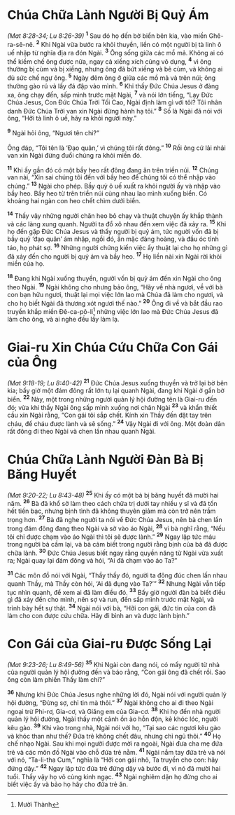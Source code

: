 # Chúa Chữa Lành Người Bị Quỷ Ám
*(Mat 8:28-34; Lu 8:26-39)*
<sup><b>1</b></sup> Sau đó họ đến bờ biển bên kia, vào miền Ghê-ra-sê-nê. <sup><b>2</b></sup> Khi Ngài vừa bước ra khỏi thuyền, liền có một người bị tà linh ô uế nhập từ nghĩa địa ra đón Ngài. <sup><b>3</b></sup> Ông sống giữa các mồ mả. Không ai có thể kiềm chế ông được nữa, ngay cả xiềng xích cũng vô dụng, <sup><b>4</b></sup> vì ông thường bị cùm và bị xiềng, nhưng ông đã bứt xiềng và bẻ cùm, và không ai đủ sức chế ngự ông. <sup><b>5</b></sup> Ngày đêm ông ở giữa các mồ mả và trên núi; ông thường gào rú và lấy đá đập vào mình. <sup><b>6</b></sup> Khi thấy Ðức Chúa Jesus ở đàng xa, ông chạy đến, sấp mình trước mặt Ngài, <sup><b>7</b></sup> và nói lớn tiếng, “Lạy Ðức Chúa Jesus, Con Ðức Chúa Trời Tối Cao, Ngài định làm gì với tôi? Tôi nhân danh Ðức Chúa Trời van xin Ngài đừng hành hạ tôi.” <sup><b>8</b></sup> Số là Ngài đã nói với ông, “Hỡi tà linh ô uế, hãy ra khỏi người này.”

<sup><b>9</b></sup> Ngài hỏi ông, “Ngươi tên chi?”

Ông đáp, “Tôi tên là ‘Ðạo quân,’ vì chúng tôi rất đông.” <sup><b>10</b></sup> Rồi ông cứ lải nhải van xin Ngài đừng đuổi chúng ra khỏi miền đó.

<sup><b>11</b></sup> Khi ấy gần đó có một bầy heo rất đông đang ăn trên triền núi. <sup><b>12</b></sup> Chúng van nài, “Xin sai chúng tôi đến với bầy heo để chúng tôi có thể nhập vào chúng.” <sup><b>13</b></sup> Ngài cho phép. Bầy quỷ ô uế xuất ra khỏi người ấy và nhập vào bầy heo. Bầy heo từ trên triền núi cùng nhau lao mình xuống biển. Có khoảng hai ngàn con heo chết chìm dưới biển.

<sup><b>14</b></sup> Thấy vậy những người chăn heo bỏ chạy và thuật chuyện ấy khắp thành và các làng xung quanh. Người ta đổ xô nhau đến xem việc đã xảy ra. <sup><b>15</b></sup> Khi họ đến gặp Ðức Chúa Jesus và thấy người bị quỷ ám, tức người vốn đã bị bầy quỷ ‘đạo quân’ ám nhập, ngồi đó, ăn mặc đàng hoàng, và đầu óc tỉnh táo, họ phát sợ. <sup><b>16</b></sup> Những người chứng kiến việc ấy thuật lại cho họ những gì đã xảy đến cho người bị quỷ ám và bầy heo. <sup><b>17</b></sup> Họ liền nài xin Ngài rời khỏi miền của họ.

<sup><b>18</b></sup> Ðang khi Ngài xuống thuyền, người vốn bị quỷ ám đến xin Ngài cho ông theo Ngài. <sup><b>19</b></sup> Ngài không cho nhưng bảo ông, “Hãy về nhà ngươi, về với bà con bạn hữu ngươi, thuật lại mọi việc lớn lao mà Chúa đã làm cho ngươi, và cho họ biết Ngài đã thương xót ngươi thế nào.” <sup><b>20</b></sup> Ông đi về và bắt đầu rao truyền khắp miền Ðê-ca-pô-li[^1] những việc lớn lao mà Ðức Chúa Jesus đã làm cho ông, và ai nghe đều lấy làm lạ.

# Giai-ru Xin Chúa Cứu Chữa Con Gái của Ông
*(Mat 9:18-19; Lu 8:40-42)*
<sup><b>21</b></sup> Ðức Chúa Jesus xuống thuyền và trở lại bờ bên kia; bấy giờ một đám đông rất lớn tụ lại quanh Ngài, đang khi Ngài ở gần bờ biển. <sup><b>22</b></sup> Này, một trong những người quản lý hội đường tên là Giai-ru đến đó; vừa khi thấy Ngài ông sấp mình xuống nơi chân Ngài <sup><b>23</b></sup> và khẩn thiết cầu xin Ngài rằng, “Con gái tôi sắp chết. Kính xin Thầy đến đặt tay trên cháu, để cháu được lành và sẽ sống.” <sup><b>24</b></sup> Vậy Ngài đi với ông. Một đoàn dân rất đông đi theo Ngài và chen lấn nhau quanh Ngài.

# Chúa Chữa Lành Người Ðàn Bà Bị Băng Huyết
*(Mat 9:20-22; Lu 8:43-48)*
<sup><b>25</b></sup> Khi ấy có một bà bị băng huyết đã mười hai năm. <sup><b>26</b></sup> Bà đã khổ sở làm theo cách chữa trị dưới tay nhiều y sĩ và đã tốn hết tiền bạc, nhưng bịnh tình đã không thuyên giảm mà còn trở nên trầm trọng hơn. <sup><b>27</b></sup> Bà đã nghe người ta nói về Ðức Chúa Jesus, nên bà chen lấn trong đám đông đang theo Ngài và sờ vào áo Ngài, <sup><b>28</b></sup> vì bà nghĩ rằng, “Nếu tôi chỉ được chạm vào áo Ngài thì tôi sẽ được lành.” <sup><b>29</b></sup> Ngay lập tức máu trong người bà cầm lại, và bà cảm biết trong người rằng bịnh của bà đã được chữa lành. <sup><b>30</b></sup> Ðức Chúa Jesus biết ngay rằng quyền năng từ Ngài vừa xuất ra; Ngài quay lại đám đông và hỏi, “Ai đã chạm vào áo Ta?”

<sup><b>31</b></sup> Các môn đồ nói với Ngài, “Thầy thấy đó, người ta đông đúc chen lấn nhau quanh Thầy, mà Thầy còn hỏi, ‘Ai đã đụng vào Ta?’” <sup><b>32</b></sup> Nhưng Ngài vẫn tiếp tục nhìn quanh, để xem ai đã làm điều đó. <sup><b>33</b></sup> Bấy giờ người đàn bà biết điều gì đã xảy đến cho mình, nên sợ và run, đến sấp mình trước mặt Ngài, và trình bày hết sự thật. <sup><b>34</b></sup> Ngài nói với bà, “Hỡi con gái, đức tin của con đã làm cho con được cứu chữa. Hãy đi bình an và được lành bịnh.”

# Con Gái của Giai-ru Ðược Sống Lại
*(Mat 9:23-26; Lu 8:49-56)*
<sup><b>35</b></sup> Khi Ngài còn đang nói, có mấy người từ nhà của người quản lý hội đường đến và báo rằng, “Con gái ông đã chết rồi. Sao ông còn làm phiền Thầy làm chi?”

<sup><b>36</b></sup> Nhưng khi Ðức Chúa Jesus nghe những lời đó, Ngài nói với người quản lý hội đường, “Ðừng sợ, chỉ tin mà thôi.” <sup><b>37</b></sup> Ngài không cho ai đi theo Ngài ngoại trừ Phi-rơ, Gia-cơ, và Giăng em của Gia-cơ. <sup><b>38</b></sup> Khi họ đến nhà người quản lý hội đường, Ngài thấy một cảnh ồn ào hỗn độn, kẻ khóc lóc, người kêu gào. <sup><b>39</b></sup> Khi vào trong nhà, Ngài nói với họ, “Tại sao các ngươi kêu gào và khóc than như thế? Ðứa trẻ không chết đâu, nhưng chỉ ngủ thôi.” <sup><b>40</b></sup> Họ chế nhạo Ngài. Sau khi mọi người được mời ra ngoài, Ngài đưa cha mẹ đứa trẻ và các môn đồ Ngài vào chỗ đứa trẻ nằm. <sup><b>41</b></sup> Ngài nắm tay đứa trẻ và nói với nó, “Ta-li-tha Cum,” nghĩa là “Hỡi con gái nhỏ, Ta truyền cho con: hãy đứng dậy.” <sup><b>42</b></sup> Ngay lập tức đứa trẻ đứng dậy và bước đi, vì nó đã mười hai tuổi. Thấy vậy họ vô cùng kinh ngạc. <sup><b>43</b></sup> Ngài nghiêm dặn họ đừng cho ai biết việc ấy và bảo họ hãy cho đứa trẻ ăn.

[^1]: Mười Thành
